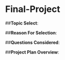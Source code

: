 # Final-Project

##**Topic Select**:

##**Reason For Selection**:

##**Questions Considered**:

##**Project Plan Overview**:
